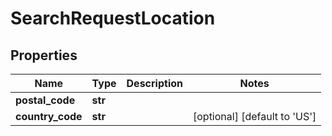 # SearchRequestLocation

## Properties
Name | Type | Description | Notes
------------ | ------------- | ------------- | -------------
**postal_code** | **str** |  | 
**country_code** | **str** |  | [optional] [default to 'US']



